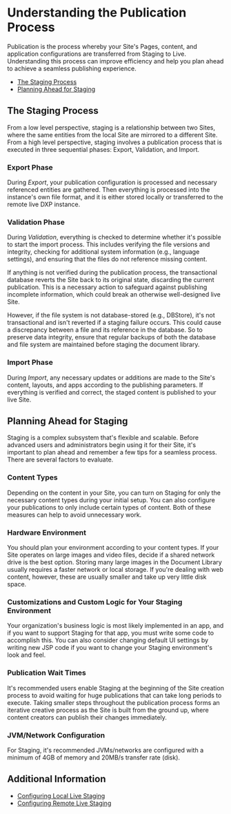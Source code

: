 # Understanding the Publication Process

Publication is the process whereby your Site's Pages, content, and application configurations are transferred from Staging to Live. Understanding this process can improve efficiency and help you plan ahead to achieve a seamless publishing experience.

* [The Staging Process](#the-staging-process)
* [Planning Ahead for Staging](#planning-ahead-for-staging)

## The Staging Process

From a low level perspective, staging is a relationship between two Sites, where the same entities from the local Site are mirrored to a different Site. From a high level perspective, staging involves a publication process that is executed in three sequential phases: Export, Validation, and Import.

### Export Phase

During *Export*, your publication configuration is processed and necessary referenced entities are gathered. Then everything is processed into the instance's own file format, and it is either stored locally or transferred to the remote live DXP instance.

### Validation Phase

During *Validation*, everything is checked to determine whether it's possible to start the import process. This includes verifying the file versions and integrity, checking for additional system information (e.g., language settings), and ensuring that the files do not reference missing content.

If anything is not verified during the publication process, the transactional database reverts the Site back to its original state, discarding the current publication. This is a necessary action to safeguard against publishing incomplete information, which could break an otherwise well-designed live Site.

However, if the file system is not database-stored (e.g., DBStore), it's not transactional and isn't reverted if a staging failure occurs. This could cause a discrepancy between a file and its reference in the database. So to preserve data integrity, ensure that regular backups of both the database and file system are maintained before staging the document library.

### Import Phase

During *Import*, any necessary updates or additions are made to the Site's content, layouts, and apps according to the publishing parameters. If everything is verified and correct, the staged content is published to your live Site.

## Planning Ahead for Staging

Staging is a complex subsystem that's flexible and scalable. Before advanced users and administrators begin using it for their Site, it's important to plan ahead and remember a few tips for a seamless process. There are several factors to evaluate.

### Content Types

Depending on the content in your Site, you can turn on Staging for only the necessary content types during your initial setup. You can also configure your publications to only include certain types of content. Both of these measures can help to avoid unnecessary work.

### Hardware Environment

You should plan your environment according to your content types. If your Site operates on large images and video files, decide if a shared network drive is the best option. Storing many large images in the Document Library usually requires a faster network or local storage. If you're dealing with web content, however, these are usually smaller and take up very little disk space.

### Customizations and Custom Logic for Your Staging Environment

Your organization's business logic is most likely implemented in an app, and if you want to support Staging for that app, you must write some code to accomplish this. You can also consider changing default UI settings by writing new JSP code if you want to change your Staging environment's look and feel.

### Publication Wait Times

It's recommended users enable Staging at the beginning of the Site creation process to avoid waiting for huge publications that can take long periods to execute. Taking smaller steps throughout the publication process forms an iterative creative process as the Site is built from the ground up, where content creators can publish their changes immediately.

### JVM/Network Configuration

For Staging, it's recommended JVMs/networks are configured with a minimum of 4GB of memory and 20MB/s transfer rate (disk).

## Additional Information

* [Configuring Local Live Staging](./configuring-local-live-staging.md)
* [Configuring Remote Live Staging](./configuring-remote-live-staging.md)
